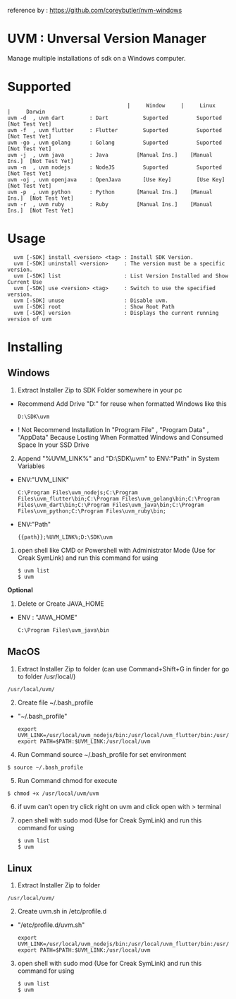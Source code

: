reference by : https://github.com/coreybutler/nvm-windows

# UVM : Unversal Version Manager

Manage multiple installations of sdk on a Windows computer.

# Supported
  ```
                                        |     Window     |     Linux     |     Darwin
  uvm -d  , uvm dart        : Dart           Suported         Suported     [Not Test Yet]
  uvm -f  , uvm flutter     : Flutter        Suported         Suported     [Not Test Yet]
  uvm -go , uvm golang      : Golang         Suported         Suported     [Not Test Yet]
  uvm -j  , uvm java        : Java         [Manual Ins.]    [Manual Ins.]  [Not Test Yet]
  uvm -n  , uvm nodejs      : NodeJS         Suported         Suported     [Not Test Yet]
  uvm -oj , uvm openjava    : OpenJava       [Use Key]        [Use Key]    [Not Test Yet]
  uvm -p  , uvm python      : Python       [Manual Ins.]    [Manual Ins.]  [Not Test Yet]
  uvm -r  , uvm ruby        : Ruby         [Manual Ins.]    [Manual Ins.]  [Not Test Yet]
  ```
# Usage
  ```
	uvm [-SDK] install <version> <tag> : Install SDK Version.
	uvm [-SDK] uninstall <version>     : The version must be a specific version.
	uvm [-SDK] list                    : List Version Installed and Show Current Use
	uvm [-SDK] use <version> <tag>     : Switch to use the specified version.
	uvm [-SDK] unuse                   : Disable uvm.
	uvm [-SDK] root            	       : Show Root Path
	uvm [-SDK] version                 : Displays the current running version of uvm
  ```
# Installing

## Windows
1. Extract Installer Zip to SDK Folder somewhere in your pc
   
  - Recommend Add Drive "D:" for reuse when formatted Windows like this

    ```
    D:\SDK\uvm
    ```

  - ! Not Recommend Installation In "Program File" , "Program Data" , "AppData" Because Losting When Formatted Windows and Consumed Space In your SSD Drive

2. Append "%UVM_LINK%" and "D:\SDK\uvm" to ENV:"Path" in System Variables

- ENV:"UVM_LINK"
 
  ```
  C:\Program Files\uvm_nodejs;C:\Program Files\uvm_flutter\bin;C:\Program Files\uvm_golang\bin;C:\Program Files\uvm_dart\bin;C:\Program Files\uvm_java\bin;C:\Program Files\uvm_python;C:\Program Files\uvm_ruby\bin;
  ```

- ENV:"Path"

  ```
  {{path}};%UVM_LINK%;D:\SDK\uvm
  ```

1. open shell like CMD or Powershell with Administrator Mode (Use for Creak SymLink)
   and run this command for using
   
   ```
   $ uvm list
   $ uvm 
   ```


<b> Optional </b>

1. Delete or Create JAVA_HOME 

- ENV : "JAVA_HOME"
 
   ```
   C:\Program Files\uvm_java\bin
   ```


## MacOS
1. Extract Installer Zip to folder (can use Command+Shift+G in finder for go to folder /usr/local/)

  ```
  /usr/local/uvm/
  ```

2. Create file ~/.bash_profile
  
- "~/.bash_profile"
 
  ```
  export UVM_LINK=/usr/local/uvm_nodejs/bin:/usr/local/uvm_flutter/bin:/usr/local/uvm_golang/bin:/usr/local/uvm_dart/bin:/usr/local/uvm_java/bin:/usr/local/uvm_python:/usr/local/uvm_ruby/bin
  export PATH=$PATH:$UVM_LINK:/usr/local/uvm
  ```

4. Run Command source ~/.bash_profile for set environment
  ```
  $ source ~/.bash_profile
  ```

5. Run Command chmod for execute
  ```
  $ chmod +x /usr/local/uvm/uvm
  ```

6. if uvm can't open try click right on uvm and click open with > terminal

7. open shell with sudo mod (Use for Creak SymLink)
   and run this command for using
   
   ```
   $ uvm list
   $ uvm 
## Linux
1. Extract Installer Zip to folder

  ```
  /usr/local/uvm/
  ```

2. Create uvm.sh in /etc/profile.d
  
- "/etc/profile.d/uvm.sh"
 
  ```
  export UVM_LINK=/usr/local/uvm_nodejs/bin:/usr/local/uvm_flutter/bin:/usr/local/uvm_golang/bin:/usr/local/uvm_dart/bin:/usr/local/uvm_java/bin:/usr/local/uvm_python:/usr/local/uvm_ruby/bin
  export PATH=$PATH:$UVM_LINK:/usr/local/uvm
  ```

3. open shell with sudo mod (Use for Creak SymLink)
   and run this command for using
   
   ```
   $ uvm list
   $ uvm 
   ```